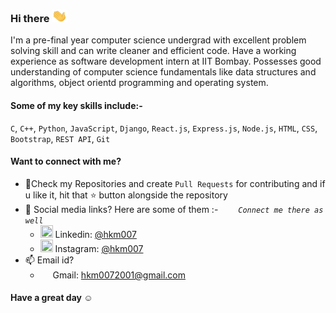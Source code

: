 ### Hi there <img src="https://github.com/hkm007/hkm007/blob/master/Assets/Hi.gif" height ="20px"  width="25px">

I'm a pre-final year computer science undergrad with excellent problem solving skill and can write cleaner and efficient code. Have a working experience as software development intern at IIT Bombay. Possesses good understanding of computer science fundamentals like data structures and algorithms, object orientd programming and operating system.

#### Some of my key skills include:- 

`C`, `C++`, `Python`, `JavaScript`, `Django`, `React.js`, `Express.js`, `Node.js`, `HTML`, `CSS`, `Bootstrap`, `REST API`, `Git`

#### Want to connect with me?
- 📓Check my Repositories and create `Pull Requests` for contributing and if u like it, hit that ⭐ button alongside the repository
- 📱 Social media links? Here are some of them :-  &emsp;&emsp;*`Connect me there as well`*
  - <img src="https://img.icons8.com/color/50/000000/linkedin.png" height = "20" width = "20"/> Linkedin: [@hkm007](https://www.linkedin.com/in/himanshu-mishra-249785188/)
  - <img src="https://img.icons8.com/fluent/48/000000/instagram-new.png" height = "20" width = "20"/> Instagram: [@hkm007](https://www.instagram.com/_hkm007_/)
- 📫 Email id?
  - <img src="https://img.icons8.com/color/48/000000/gmail.png"  height = "15" width = "16"/> Gmail: [hkm0072001@gmail.com](hkm0072001@gmail.com)

#### Have a great day ☺️

